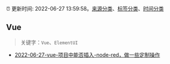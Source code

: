 :alarm_clock: 更新时间: 2022-06-27 13:59:58。[来源分类](../README.md)、[标签分类](../TAGS.md)、[时间分类](../TIMELINE.md)

## Vue


> 关键字：`Vue`、`ElementUI`



- [2022-06-27-vue-项目中能否插入-node-red，做一些定制操作](https://www.v2ex.com/t/862513) 